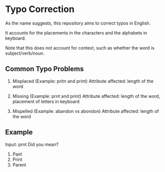 # Typo Correction

As the name suggests, this repository aims to correct typos in English.

It accounts for the placements in the characters and the alphabets in keyboard.

Note that this does not account for context, such as whether the word is subject/verb/noun.

## Common Typo Problems

1. Misplaced (Example: pritn and print)
Attribute affected: length of the word

2. Missing (Example: prnt and print)
Attribute affected: length of the word, placement of letters in keyboard

3. Mispelled (Example: abandon vs abondon)
Attribute affected: length of the word

## Example

Input: prnt
Did you mean?
1. Pant
2. Print
3. Parent

